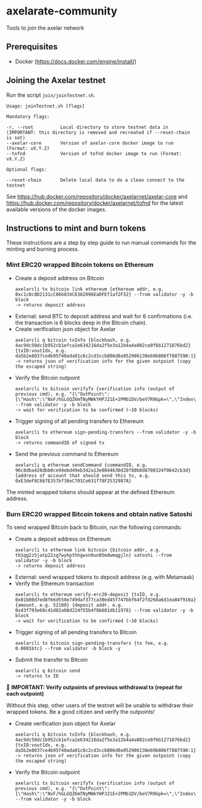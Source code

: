 # axelarate-community
Tools to join the axelar network

## Prerequisites
- Docker (https://docs.docker.com/engine/install/)

## Joining the Axelar testnet

Run the script `join/joinTestnet.sh`. 
```
Usage: joinTestnet.sh [flags]

Mandatory flags:

-r, --root          Local directory to store testnet data in (IMPORTANT: this directory is removed and recreated if --reset-chain is set)
--axelar-core       Version of axelar-core docker image to run (Format: vX.Y.Z)
--tofnd             Version of tofnd docker image to run (Format: vX.Y.Z)

Optional flags:

--reset-chain       Delete local data to do a clean connect to the testnet

```
See https://hub.docker.com/repository/docker/axelarnet/axelar-core and https://hub.docker.com/repository/docker/axelarnet/tofnd for the latest available versions of the docker images.

## Instructions to mint and burn tokens
These instructions are a step by step guide to run manual commands for the minting and burning process.

### Mint ERC20 wrapped Bitcoin tokens on Ethereum

- Create a deposit address on Bitcoin
  ```
  axelarcli tx bitcoin link ethereum {ethereum addr, e.g. 0xc1c0c8D2131cC866834C6382096EaDFEf1af2F52} --from validator -y -b block
  -> returns deposit address
  ```
- External: send BTC to deposit address and wait for 6 confirmations (i.e. the transaction is 6 blocks deep in the Bitcoin chain).
- Create verification json object for Axelar
  ```
  axelarcli q bitcoin txInfo {blockhash, e.g. 4ac9dc50dc1b952cb1efca1e634216da2f5e3a12b4a4a802ce0f6b1271876bd2} {txID:voutIdx, e.g. da5b2e8037ce4b95f40ada01c6c2cd3ccb806d0a952906130eb9b806f7887590:1}
  -> returns json of verification info for the given outpoint (copy the escaped string)
  ```
- Verify the Bitcoin outpoint
  ```
  axelarcli tx bitcoin verifyTx {verification info (output of previous cmd), e.g. "{\"OutPoint\":{\"Hash\":\"NxF/hGLGQZ6mTNyMWkYHPJ21E+2PMb1DV/beV7R9Gpk=\",\"Index\":1},\"Amount\":\"100000000\",\"BlockHash\":\"tPqsKekDOp5lW6QUl+YwlaD/3cmbQJwuUqgiNkqloQM=\",\"Address\":\"bcrt1qrnc097fuepeyrchganj4jzl2yuf5c0fg800uenr5h0d58emztxasusnk7p\",\"Confirmations\":\"21\"}"} --from validator -y -b block
  -> wait for verification to be confirmed (~10 blocks)
  ```
- Trigger signing of all pending transfers to Ethereum
  ```
  axelarcli tx ethereum sign-pending-transfers --from validator -y -b block
  -> returns commandID of signed tx
  ```
- Send the previous command to Ethereum
  ```
  axelarcli q ethereum sendCommand {commandID, e.g. 96c8dba428dbb0ce94ebd49eb342a13e8844630d28f80b8d8708324f0642cb3d} {address of account that should send this tx, e.g. 0xE3deF8C6b7E357bf38eC701Ce631f78F2532987A}
  ```
  
The minted wrapped tokens should appear at the defined Ethereum address.

### Burn ERC20 wrapped Bitcoin tokens and obtain native Satoshi

To send wrapped Bitcoin back to Bitcoin, run the following commands:

- Create a deposit address on Ethereum 
  ```
  axelarcli tx ethereum link bitcoin {bitcoin addr, e.g. tb1qg2z5jatp22zg7wyhpthhgwvn0un05mdwmqgjln} satoshi --from validator -y -b block
  -> returns deposit address
  ```
- External: send wrapped tokens to deposit address (e.g. with Metamask)
- Verify the Ethereum transaction
  ```
  axelarcli tx ethereum verify-erc20-deposit {txID, e.g. 0x01b00d7ed8f66d558e749daf377ca30ed45f747bbf64f2fd268a6d1ea84f916a} {amount, e.g. 52100} {deposit addr, e.g. 0x43f793e68c41d82a08d224f55b4f8b681db11978} --from validator -y -b block
  -> wait for verification to be confirmed (~10 blocks)
  ```
- Trigger signing of all pending transfers to Bitcoin
  ```
  axelarcli tx bitcoin sign-pending-transfers {tx fee, e.g. 0.0001btc} --from validator -b block -y
  ```
- Submit the transfer to Bitcoin
  ```
  axelarcli q bitcoin send
  -> returns tx ID
  ```
  
🛑 **IMPORTANT: Verify outpoints of previous withdrawal tx (repeat for each outpoint)**

Without this step, other users of the testnet will be unable to withdraw their wrapped tokens. Be a good citizen and verify the outpoints!

- Create verification json object for Axelar
  ```
  axelarcli q bitcoin txInfo {blockhash, e.g. 4ac9dc50dc1b952cb1efca1e634216da2f5e3a12b4a4a802ce0f6b1271876bd2} {txID:voutIdx, e.g. da5b2e8037ce4b95f40ada01c6c2cd3ccb806d0a952906130eb9b806f7887590:1}
  -> returns json of verification info for the given outpoint (copy the escaped string)
  ```
- Verify the Bitcoin outpoint
  ```
  axelarcli tx bitcoin verifyTx {verification info (output of previous cmd), e.g. "{\"OutPoint\":{\"Hash\":\"NxF/hGLGQZ6mTNyMWkYHPJ21E+2PMb1DV/beV7R9Gpk=\",\"Index\":1},\"Amount\":\"100000000\",\"BlockHash\":\"tPqsKekDOp5lW6QUl+YwlaD/3cmbQJwuUqgiNkqloQM=\",\"Address\":\"bcrt1qrnc097fuepeyrchganj4jzl2yuf5c0fg800uenr5h0d58emztxasusnk7p\",\"Confirmations\":\"21\"}"} --from validator -y -b block
  ```
